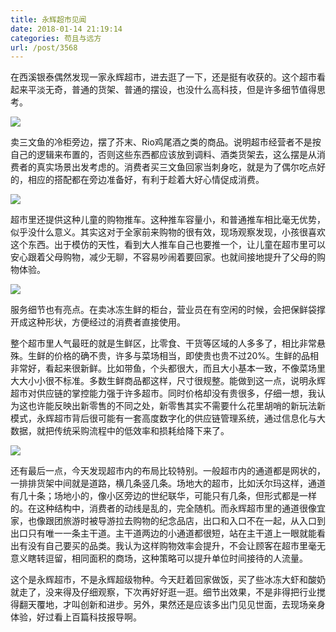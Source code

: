 ```yaml
---
title: 永辉超市见闻
date: 2018-01-14 21:19:14
categories: 苟且与远方
url: /post/3568
---
```


在西溪银泰偶然发现一家永辉超市，进去逛了一下，还是挺有收获的。这个超市看起来平淡无奇，普通的货架、普通的摆设，也没什么高科技，但是许多细节值得思考。

![](http://qiniu.colacdn.com/img/posts/2018-01/01-14/1.jpg)

卖三文鱼的冷柜旁边，摆了芥末、Rio鸡尾酒之类的商品。说明超市经营者不是按自己的逻辑来布置的，否则这些东西都应该放到调料、酒类货架去，这么摆是从消费者的真实场景出发考虑的。消费者买三文鱼回家当刺身吃，就是为了偶尔吃点好的，相应的搭配都在旁边准备好，有利于趁着大好心情促成消费。

![](http://qiniu.colacdn.com/img/posts/2018-01/01-14/2.jpg)

超市里还提供这种儿童的购物推车。这种推车容量小，和普通推车相比毫无优势，似乎没什么意义。其实这对于全家前来购物的很有效，现场观察发现，小孩很喜欢这个东西。出于模仿的天性，看到大人推车自己也要推一个，让儿童在超市里可以安心跟着父母购物，减少无聊，不容易吵闹着要回家。也就间接地提升了父母的购物体验。

![](http://qiniu.colacdn.com/img/posts/2018-01/01-14/3.jpg)

服务细节也有亮点。在卖冰冻生鲜的柜台，营业员在有空闲的时候，会把保鲜袋撑开成这种形状，方便经过的消费者直接使用。

整个超市里人气最旺的就是生鲜区，比零食、干货等区域的人多多了，相比非常悬殊。生鲜的价格的确不贵，许多与菜场相当，即使贵也贵不过20%。生鲜的品相非常好，看起来很新鲜。比如带鱼，个头都很大，而且大小基本一致，不像菜场里大大小小很不标准。多数生鲜商品都这样，尺寸很规整。能做到这一点，说明永辉超市对供应链的掌控能力强于许多超市。同时价格却没有贵很多，仔细一想，我认为这也许能反映出新零售的不同之处，新零售其实不需要什么花里胡哨的新玩法新模式，永辉超市背后很可能有一套高度数字化的供应链管理系统，通过信息化与大数据，就把传统采购流程中的低效率和损耗给降下来了。

![](http://qiniu.colacdn.com/img/posts/2018-01/01-14/4.jpg)

还有最后一点，今天发现超市内的布局比较特别。一般超市内的通道都是网状的，一排排货架中间就是道路，横几条竖几条。场地大的超市，比如沃尔玛这样，通道有几十条；场地小的，像小区旁边的世纪联华，可能只有几条，但形式都是一样的。在这种结构中，消费者的动线是乱的，完全随机。而永辉超市里的通道很像宜家，也像跟团旅游时被导游拉去购物的纪念品店，出口和入口不在一起，从入口到出口只有唯一一条主干道。主干道两边的小通道都很短，站在主干道上一眼就能看出有没有自己要买的品类。我认为这样购物效率会提升，不会让顾客在超市里毫无意义瞎转逗留，相同面积的商场，这种策略可以提升单位时间接待的人流量。

这个是永辉超市，不是永辉超级物种。今天赶着回家做饭，买了些冰冻大虾和酸奶就走了，没来得及仔细观察，下次再好好逛一逛。细节出效果，不是非得把行业搅得翻天覆地，才叫创新和进步。另外，果然还是应该多出门见见世面，去现场亲身体验，好过看上百篇科技报导啊。